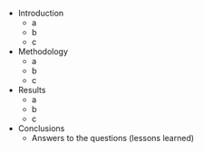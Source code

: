- Introduction
    - a
    - b
    - c
- Methodology  
    - a
    - b
    - c
- Results
    - a
    - b
    - c
- Conclusions 
    - Answers to the questions (lessons learned)
